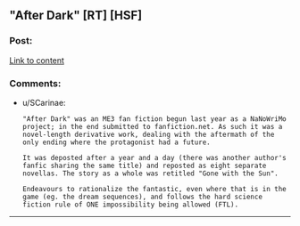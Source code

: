 ## "After Dark" [RT] [HSF]

### Post:

[Link to content](https://www.fanfiction.net/s/9847401/1/After-Dark)

### Comments:

- u/SCarinae:
  ```
  "After Dark" was an ME3 fan fiction begun last year as a NaNoWriMo project; in the end submitted to fanfiction.net. As such it was a novel-length derivative work, dealing with the aftermath of the only ending where the protagonist had a future. 

  It was deposted after a year and a day (there was another author's fanfic sharing the same title) and reposted as eight separate novellas. The story as a whole was retitled "Gone with the Sun".

  Endeavours to rationalize the fantastic, even where that is in the game (eg. the dream sequences), and follows the hard science fiction rule of ONE impossibility being allowed (FTL).
  ```

---

